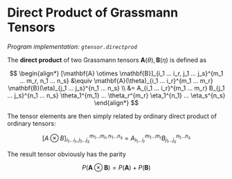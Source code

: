 <style>
    .remark {
        border-radius: 15px;
        padding: 20px;
        background-color: SeaGreen;
        color: White;
    }
    .result {
        border-radius: 15px;
        padding: 20px;
        background-color: FireBrick;
        color: White;
    }
</style>

# Direct Product of Grassmann Tensors

*Program implementation: `gtensor.directprod`*

The **direct product** of two Grassmann tensors $\mathbf{A}(\theta), \mathbf{B}(\eta)$ is defined as

$$
\begin{align*}
    [\mathbf{A} \otimes \mathbf{B}]_{i_1 ... i_r, j_1 ... j_s}^{m_1 ... m_r, n_1 ... n_s} 
    &\equiv 
    \mathbf{A}(\theta)_{i_1 ... i_r}^{m_1 ... m_r} 
    \mathbf{B}(\eta)_{j_1 ... j_s}^{n_1 ... n_s} 
    \\
    &= A_{i_1 ... i_r}^{m_1 ... m_r} 
    B_{j_1 ... j_s}^{n_1 ... n_s} 
    \theta_1^{m_1} ... \theta_r^{m_r} 
    \eta_1^{n_1} ... \eta_s^{n_s}
\end{align*}
$$

The tensor elements are then simply related by ordinary direct product of ordinary tensors:

$$
[A \otimes B]_{i_1 ... i_r, j_1 ... j_s}^{m_1 ... m_r, n_1 ... n_s} 
= A_{i_1 ... i_r}^{m_1 ... m_r} 
B_{j_1 ... j_s}^{n_1 ... n_s} 
$$

The result tensor obviously has the parity

$$
P(\mathbf{A} \otimes \mathbf{B})
= P(\mathbf{A}) + P(\mathbf{B})
$$

